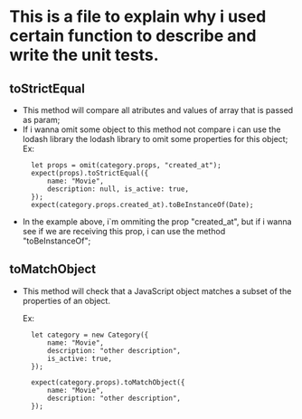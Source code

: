 # This is a file to explain why i used certain function to describe and write the unit tests.

## toStrictEqual

- This method will compare all atributes and values of array that is passed as param;
- If i wanna omit some object to this method not compare i can use the lodash library the lodash library to omit some properties for this object;
  Ex:
  ```
    let props = omit(category.props, "created_at");
    expect(props).toStrictEqual({
        name: "Movie",
        description: null, is_active: true,
    });
    expect(category.props.created_at).toBeInstanceOf(Date);
  ```
- In the example above, i`m ommiting the prop "created_at", but if i wanna see if we are receiving this prop, i can use the method "toBeInstanceOf";

## toMatchObject

- This method will check that a JavaScript object matches a subset of the properties of an object.

  Ex:

  ```
    let category = new Category({
        name: "Movie",
        description: "other description",
        is_active: true,
    });

    expect(category.props).toMatchObject({
        name: "Movie",
        description: "other description",
    });
  ```
